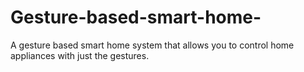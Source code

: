 # Gesture-based-smart-home-
A gesture based smart home system that allows you to control home appliances with just the gestures.
